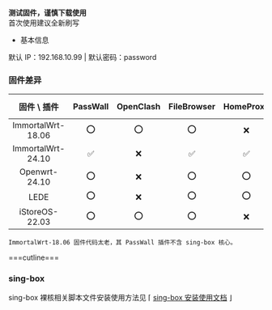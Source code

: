 **测试固件，谨慎下载使用**  
首次使用建议全新刷写

* 基本信息

默认 IP：192.168.10.99 | 默认密码：password 

### 固件差异

|固件 \ 插件 |PassWall |OpenClash |FileBrowser |HomeProxy |Nikki |KMS |zerotier |ddns-go |acme |
|:---: |:---: |:---: |:---: |:---: |:---: |:---: |:---: |:---: |:---: |
|ImmortalWrt-18.06 |⭕ |⭕ |⭕ |❌ |❌ |❌ |
|ImmortalWrt-24.10 |✅ |❌ |✅ |✅ |✅ |✅ |✅ |✅ |✅ |
|Openwrt-24.10 |⭕ |❌ |⭕ |⭕ |⭕ |⭕ |
|LEDE |⭕ |❌ |⭕ |⭕ |⭕ |⭕ |
|iStoreOS-22.03 |⭕ |⭕ |⭕ |❌ |❌ |❌ |

`ImmortalWrt-18.06 固件代码太老，其 PassWall 插件不含 sing-box 核心。`

===cutline===
### sing-box

sing-box 裸核相关脚本文件安装使用方法见 ⌈ [sing-box 安装使用文档](https://github.com/ffuqiangg/build_openwrt/blob/main/doc/sing-box_new.md) ⌋
